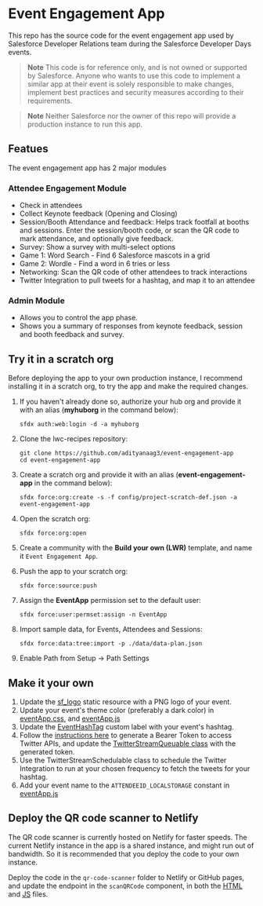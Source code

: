 # Event Engagement App

This repo has the source code for the event engagement app used by Salesforce Developer Relations team during the Salesforce Developer Days events.

> **Note**
> This code is for reference only, and is not owned or supported by Salesforce. Anyone who wants to use this code to implement a similar app at their event is solely responsible to make changes, implement best practices and security measures according to their requirements.

> **Note**
> Neither Salesforce nor the owner of this repo will provide a production instance to run this app.  

## Featues
The event engagement app has 2 major modules
### Attendee Engagement Module
- Check in attendees
- Collect Keynote feedback (Opening and Closing) 
- Session/Booth Attendance and feedback: Helps track footfall at booths and sessions. Enter the session/booth code, or scan the QR code to mark attendance, and optionally give feedback.
- Survey: Show a survey with multi-select options
- Game 1: Word Search - Find 6 Salesforce mascots in a grid
- Game 2: Wordle - Find a word in 6 tries or less
- Networking: Scan the QR code of other attendees to track interactions
- Twitter Integration to pull tweets for a hashtag, and map it to an attendee

### Admin Module
- Allows you to control the app phase.
- Shows you a summary of responses from keynote feedback, session and booth feedback and survey.

## Try it in a scratch org
Before deploying the app to your own production instance, I recommend installing it in a scratch org, to try the app and make the required changes.

1. If you haven't already done so, authorize your hub org and provide it with an alias (**myhuborg** in the command below):

    ```
    sfdx auth:web:login -d -a myhuborg
    ```

1. Clone the lwc-recipes repository:

    ```
    git clone https://github.com/adityanaag3/event-engagement-app
    cd event-engagement-app
    ```

1. Create a scratch org and provide it with an alias (**event-engagement-app** in the command below):

    ```
    sfdx force:org:create -s -f config/project-scratch-def.json -a event-engagement-app
    ```

1. Open the scratch org:

    ```
    sfdx force:org:open
    ```

1. Create a community with the **Build your own (LWR)** template, and name it `Event Engagement App`.

1. Push the app to your scratch org:

    ```
    sfdx force:source:push
    ```

1. Assign the **EventApp** permission set to the default user:

    ```
    sfdx force:user:permset:assign -n EventApp
    ```

1. Import sample data, for Events, Attendees and Sessions:

    ```
    sfdx force:data:tree:import -p ./data/data-plan.json
    ```
    
1. Enable Path from Setup -> Path Settings
    

## Make it your own
1. Update the [sf_logo](https://github.com/adityanaag3/event-engagement-app/blob/main/force-app/main/default/staticresources/sf_logo.png) static resource with a PNG logo of your event.
1. Update your event's theme color (preferably a dark color) in [eventApp.css](https://github.com/adityanaag3/event-engagement-app/blob/main/force-app/main/default/lwc/eventApp/eventApp.css#L2), and [eventApp.js](https://github.com/adityanaag3/event-engagement-app/blob/main/force-app/main/default/lwc/eventApp/eventApp.js#L81)
1. Update the [EventHashTag](https://github.com/adityanaag3/event-engagement-app/blob/main/force-app/main/default/labels/CustomLabels.labels-meta.xml#L8) custom label with your event's hashtag.
1. Follow the [instructions here](https://developer.twitter.com/en/docs/tutorials/step-by-step-guide-to-making-your-first-request-to-the-twitter-api-v2) to generate a Bearer Token to access Twitter APIs, and update the [TwitterStreamQueuable class](https://github.com/adityanaag3/event-engagement-app/blob/main/force-app/main/default/classes/TwitterStreamQueuable.cls#L41) with the generated token.
1. Use the TwitterStreamSchedulable class to schedule the Twitter Integration to run at your chosen frequency to fetch the tweets for your hashtag.
1. Add your event name to the `ATTENDEEID_LOCALSTORAGE` constant in [eventApp.js](https://github.com/adityanaag3/event-engagement-app/blob/main/force-app/main/default/lwc/eventApp/eventApp.js#L12)


## Deploy the QR code scanner to Netlify
The QR code scanner is currently hosted on Netlify for faster speeds. The current Netlify instance in the app is a shared instance, and might run out of bandwidth. So it is recommended that you deploy the code to your own instance.

Deploy the code in the `qr-code-scanner` folder to Netlify or GitHub pages, and update the endpoint in the `scanQRCode` component, in both the [HTML](https://github.com/adityanaag3/event-engagement-app/blob/main/force-app/main/default/lwc/scanQRCode/scanQRCode.html#L12) and [JS](https://github.com/adityanaag3/event-engagement-app/blob/main/force-app/main/default/lwc/scanQRCode/scanQRCode.js#L7) files.